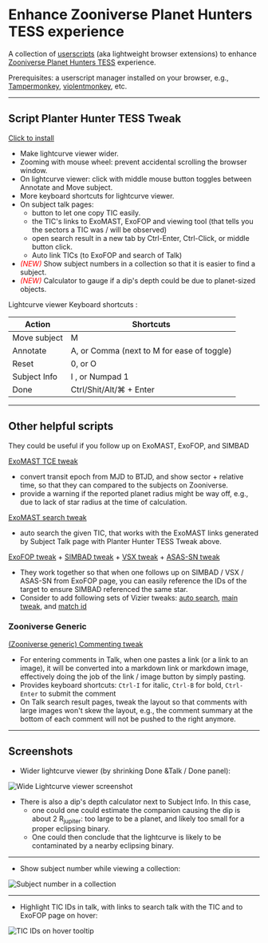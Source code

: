 # Enhance Zooniverse Planet Hunters TESS experience

A collection of [userscripts](https://en.wikipedia.org/wiki/Userscript) (aka lightweight browser extensions) to enhance [Zooniverse Planet Hunters TESS](https://www.zooniverse.org/projects/nora-dot-eisner/planet-hunters-tess/classify) experience.

Prerequisites: a userscript manager installed on your browser, e.g., [Tampermonkey](https://www.tampermonkey.net/), [violentmonkey](https://violentmonkey.github.io/), etc.

---

## Script Planter Hunter TESS Tweak

[Click to install](https://github.com/orionlee/planet_hunters_tess_userscripts/raw/master/zn_planet_hunter_tess.user.js)


- Make lightcurve viewer wider.
- Zooming with mouse wheel: prevent accidental scrolling the browser window.
- On lightcurve viewer: click with middle mouse button toggles between Annotate and Move subject.
- More keyboard shortcuts for lightcurve viewer.
- On subject talk pages:
  - button to let one copy TIC easily.
  - the TIC's links to ExoMAST, ExoFOP and viewing tool (that tells you the sectors a TIC was / will be observed)
  - open search result in a new tab by Ctrl-Enter, Ctrl-Click, or middle button click.
  - Auto link TICs (to ExoFOP and search of Talk)
- *<font color="red">(NEW)</font>* Show subject numbers in a collection so that it is easier to find a subject.
- *<font color="red">(NEW)</font>* Calculator to gauge if a dip's depth could be due to planet-sized objects.

Lightcurve viewer Keyboard shortcuts :

Action | Shortcuts
-------|----------
Move subject| M
Annotate | A, or Comma (next to M for ease of toggle)
Reset | 0, or O
Subject Info| I , or Numpad 1
Done | Ctrl/Shit/Alt/⌘ + Enter
---

## Other helpful scripts

They could be useful if you follow up on ExoMAST, ExoFOP, and SIMBAD

[ExoMAST TCE tweak](https://github.com/orionlee/planet_hunters_tess_userscripts/raw/master/tess_exomast_tce_tweak.user.js)

- convert transit epoch from MJD to BTJD, and show sector + relative time, so that they can compared to the subjects on Zooniverse.
- provide a warning if the reported planet radius might be way off, e.g., due to lack of star radius at the time of calculation.


[ExoMAST search tweak](https://github.com/orionlee/planet_hunters_tess_userscripts/raw/master/tess_exomast_search_tweak.user.js)

- auto search the given TIC, that works with the ExoMAST links generated by Subject Talk page with Planter Hunter TESS Tweak above.

[ExoFOP tweak](https://github.com/orionlee/planet_hunters_tess_userscripts/raw/master/tess_exofop_tweak.user.js) + [SIMBAD tweak](https://github.com/orionlee/planet_hunters_tess_userscripts/raw/master/tess_simbad_tweak.user.js) +
[VSX tweak](https://github.com/orionlee/planet_hunters_tess_userscripts/raw/master/tess_vsx_tweak.user.js) + [ASAS-SN tweak](https://github.com/orionlee/planet_hunters_tess_userscripts/raw/master/tess_asas_sn_tweak.user.js)
- They work together so that when one follows up on SIMBAD / VSX / ASAS-SN from ExoFOP page, you can easily reference the IDs of the target to ensure SIMBAD referenced the same star.
- Consider to add following sets of Vizier tweaks: [auto search](https://github.com/orionlee/planet_hunters_tess_userscripts/raw/master/tess_vizier_autosearch.user.js), [main tweak](https://github.com/orionlee/planet_hunters_tess_userscripts/raw/master/tess_vizier_tweak.user.js), and [match id](https://github.com/orionlee/planet_hunters_tess_userscripts/raw/master/tess_vizier_match_id.user.js)


### Zooniverse Generic

[(Zooniverse generic) Commenting tweak](https://github.com/orionlee/planet_hunters_tess_userscripts/raw/master/zn_talk_commenting_tweak.user.js)

- For entering comments in Talk, when one pastes a link (or a link to an image), it will be converted into a markdown link or markdown image, effectively doing the job of the link / image  button by simply pasting.
- Provides keyboard shortcuts: `Ctrl-I` for italic, `Ctrl-B` for bold, `Ctrl-Enter` to submit the comment
- On Talk search result pages, tweak the layout so that comments with large images won't skew the layout, e.g., the comment summary at the bottom of each comment will not be pushed to the right anymore.

---

## Screenshots

- Wider lightcurve viewer (by shrinking Done &Talk / Done panel):

![Wide Lightcurve viewer screenshot](https://imgur.com/PLtc0fh.png)
- There is also a dip's depth calculator next to Subject Info. In this case,
  - one could one could estimate the companion causing the dip is about 2 R<sub>jupiter</sub>: too large to be a planet, and likely too small for a proper eclipsing binary.
  - One could then conclude that the lightcurve is likely to be contaminated by a nearby eclipsing binary.

---

- Show subject number while viewing a collection:

![Subject number in a collection](https://imgur.com/X1gAhbf.png)


---

- Highlight TIC IDs in talk, with links to search talk with the TIC and to ExoFOP page on hover:

![TIC IDs on hover tooltip](https://imgur.com/PThBEPt.png)
